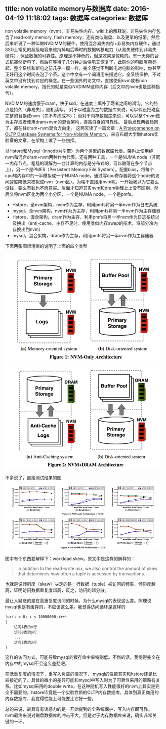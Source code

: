 title: non volatile memory与数据库
date: 2016-04-19 11:18:02
tags: 数据库
categories: 数据库
---

non volatile memory（nvm），非易失性内存。wiki上的解释说，非易失性内存包含了read-only memory, flash memory，还有类似磁盘、以及更早的纸带。然后后来听说了一种叫做NVDIMM的硬件，使用混合易失内存+非易失内存硬件，通过SSD上常见的超级电容来维持掉电后瞬时的数据转移电力（从易失硬件到非易失硬件），保证数据的可靠性。原理是不神奇的，但是效果是惊艳的。有一天你的台式机突然断电了，然后在等待了几分钟之后供电又恢复了，此刻你的电脑屏幕亮起，整个系统和断电之前几乎一模一样，完全感觉不到断电对电脑的影响，你甚至正好用这个时间去泡了个茶。这个中文有一个词语用来描述它，全系统保护，不过英文中没有找到对应的概念。在一些国外的论文中，直接使用nvm或者non volatile memory，指代的就是类似NVDIMM这种内存（后文中的nvm也是这种指代）。

NVDIMM的速度慢于dram，快于ssd，在速度上填补了两者之间的鸿沟。它的特点是持久（非易失），随机读写。
对于以磁盘为主的数据库来说，可以假设把磁盘完整的替换成nvm（先不考虑成本）；
而对于内存数据库来说，可以以整个nvm做为主存或者使用dram+nvm的混合架构，提高自身的可靠性。
最后发现两者趋同了，都在往dram+nvm混合方向走。
这两天读了一篇文章：[A Prolegomenon on OLTP Database Systems for Non-Volatile Memory](hstore.cs.brown.edu/papers/hstore-nvm.pdf)，来自布朗大学做hstore实验室的文章，在架构上做了一些初探。

以Hstore和Mysql（innodb为引擎）为两个类型的数据库代表。架构上使用纯nvm和混合dram+nvm两种作为代表。还有两种工具，一个是NUMA node（非同一内存节点，粗糙的理解为一台计算的内存是分布式的，可以散落在多个节点上），另一个是PMFS（Persistent Memory File System）。配置bios，将每个cpu辖内存中的一半模拟成一个NUMA node，通过写cpu寄存器将这个node的访问速度降低来模拟成nvm（nvm区）。为啥不直接用nvm呢。一开始我以为它要么没钱，要么有钱也不愿意买。后面才知道其实nvm和dram物理上上没有区别。然后又将nvm区化为两个小分区，一个是NUMA node，一个是pmfs。

 - Hstore，全nvm架构，nvm作为主存，利用pmfs将另一半nvm作为日志系统
 - mysql，全nvm架构，nvm作为为主存，利用pmfs将另一半nvm作为主存储器
 - Hstore，混合架构，dram作为主存，利用pmfs将另一半nvm作为日志系统以及换出（anti-cache，主存不足时，使用类似内存swap的技术，将部分冷内存换出到nvm）
 - mysql，混合架构，dram作为主存，利用pmfs将另一半nvm作为主存储器
 
下面两张图很清晰的说明了上面的四个类型

![架构图1](/images/all_nvm.png)
![架构图2](/images/h_nvm_dram.png)

不多说了，直接测试结果的图
![测试结果图](/images/nvm_test_result.png)

图中有个东西要解释下：workload skew。原文中是这样的解释的：
>In addition to the read-write mix, we also control the amount of skew that determines how often a tuple is accessed by transactions.

也就是说倾斜度（skew）决定的是一行数据（tuple）被访问的频率，倾斜度越高，证明访问数据重复度越高，反之，访问的越分散。

最让人疑惑的是在高重复度访问的时候，为什么mysql的表现这么差。照理说mysql也是有缓存的，不应该这么差。我觉得访问循环是这样的
```
for(i = 0; i < 10000000;i++)
{
    访问A表的x行
    访问B表的y行
    ...
    访问Z表的z行
}
```
这样的访问方式，可能导致mysql的缓存命中率特别低。不然的话，我觉得完全在内存中的mysql不会这么差劲吧。

在低重复度的情况下，重写入负载的情况下， mysql的性能其实和hstore还是比较接近的了。具体的微小的差异可能和mysql中写入时为了可靠性采用的策略有关系。比如mysql采用的double write，在这种随机写入性能很好的nvm上其实是完全不需要的。hstore毕竟是一个实验性质的OLTP内存数据库，具体到真正商用的内存数据库，我觉得性能上可能要比它好一些。

总的来说，最具有有诱惑力的是一开始提到的全系统保护，写入内存即可靠。nvm最终来说对磁盘数据库的冲击不大，但是对于内存数据库来说，确实非常关键的一环。
